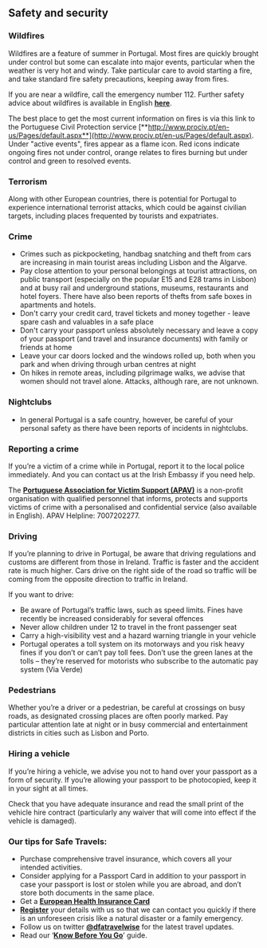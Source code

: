## Safety and security

### **Wildfires**

Wildfires are a feature of summer in Portugal. Most fires are quickly brought under control but some can escalate into major events, particular when the weather is very hot and windy. Take particular care to avoid starting a fire, and take standard fire safety precautions, keeping away from fires.

If you are near a wildfire, call the emergency number 112. Further safety advice about wildfires is available in English [**here**](https://aldeiasseguras.pt/wp-content/uploads/2020/05/Aldeia-Segura-Triptico-ENG.pdf?fbclid=IwAR304_iMX_2dMJ05zV9_Zf2ei_5gxW0qED_rEAhPR7YfkLn2kC-IOr_T4aA).

The best place to get the most current information on fires is via this link to the Portuguese Civil Protection service [**http://www.prociv.pt/en-us/Pages/default.aspx**](http://www.prociv.pt/en-us/Pages/default.aspx). Under "active events", fires appear as a flame icon. Red icons indicate ongoing fires not under control, orange relates to fires burning but under control and green to resolved events.

### **Terrorism**

Along with other European countries, there is potential for Portugal to experience international terrorist attacks, which could be against civilian targets, including places frequented by tourists and expatriates.

### **Crime**

* Crimes such as pickpocketing, handbag snatching and theft from cars are increasing in main tourist areas including Lisbon and the Algarve.
* Pay close attention to your personal belongings at tourist attractions, on public transport (especially on the popular E15 and E28 trams in Lisbon) and at busy rail and underground stations, museums, restaurants and hotel foyers. There have also been reports of thefts from safe boxes ­in apartments and hotels.
* Don't carry your credit card, travel tickets and money together - leave spare cash and valuables in a safe place
* Don't carry your passport unless absolutely necessary and leave a copy of your passport (and travel and insurance documents) with family or friends at home
* Leave your car doors locked and the windows rolled up, both when you park and when driving through urban centres at night
* On hikes in remote areas, including pilgrimage walks, we advise that women should not travel alone. Attacks, although rare, are not unknown.

### Nightclubs

* In general Portugal is a safe country, however, be careful of your personal safety as there have been reports of incidents in nightclubs.

### **Reporting a crime**

If you’re a victim of a crime while in Portugal, report it to the local police immediately. And you can contact us at the Irish Embassy if you need help.

The [**Portuguese Association for Victim Support (APAV)**](http://apav.pt/apav_v2/index.php/en/) is a non-profit organisation with qualified personnel that informs, protects and supports victims of crime with a personalised and confidential service (also available in English). APAV Helpline: 7007202277.

### **Driving**

If you’re planning to drive in Portugal, be aware that driving regulations and customs are different from those in Ireland. Traffic is faster and the accident rate is much higher. Cars drive on the right side of the road so traffic will be coming from the opposite direction to traffic in Ireland.

If you want to drive:

* Be aware of Portugal’s traffic laws, such as speed limits. Fines have recently be increased considerably for several offences
* Never allow children under 12 to travel in the front passenger seat
* Carry a high-visibility vest and a hazard warning triangle in your vehicle
* Portugal operates a toll system on its motorways and you risk heavy fines if you don’t or can’t pay toll fees. Don’t use the green lanes at the tolls – they’re reserved for motorists who subscribe to the automatic pay system (Via Verde)

### **Pedestrians**

Whether you’re a driver or a pedestrian, be careful at crossings on busy roads, as designated crossing places are often poorly marked. Pay particular attention late at night or in busy commercial and entertainment districts in cities such as Lisbon and Porto.

### **Hiring a vehicle**

If you’re hiring a vehicle, we advise you not to hand over your passport as a form of security. If you’re allowing your passport to be photocopied, keep it in your sight at all times.

Check that you have adequate insurance and read the small print of the vehicle hire contract (particularly any waiver that will come into effect if the vehicle is damaged).

### **Our tips for Safe Travels:**

* Purchase comprehensive travel insurance, which covers all your intended activities.
* Consider applying for a Passport Card in addition to your passport in case your passport is lost or stolen while you are abroad, and don’t store both documents in the same place.
* Get a [**European Health Insurance Card**](http://www.hse.ie/eng/services/list/1/schemes/EHIC/)
* [**Register**](/en/dfa/overseas-travel/citizens-registration/) your details with us so that we can contact you quickly if there is an unforeseen crisis like a natural disaster or a family emergency.
* Follow us on twitter [**@dfatravelwise**](https://www.twitter.com/DFATravelWise) for the latest travel updates.
* Read our ‘[**Know Before You Go**](/en/dfa/overseas-travel/know-before-you-go/)’ guide.